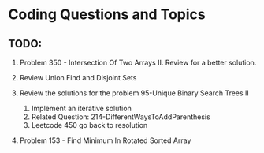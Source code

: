 # Coding Questions and Topics

## TODO:

1. Problem 350 - Intersection Of Two Arrays II. Review for a better solution.

2. Review Union Find and Disjoint Sets

3. Review the solutions for the problem 95-Unique Binary Search Trees II
    1. Implement an iterative solution
    2. Related Question: 214-DifferentWaysToAddParenthesis
    3. Leetcode 450 go back to resolution

4. Problem 153 - Find Minimum In Rotated Sorted Array
